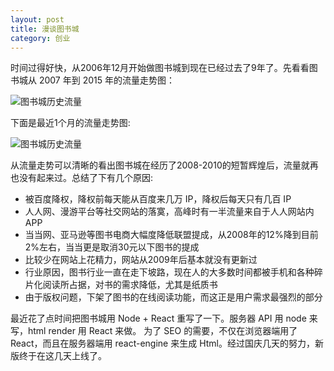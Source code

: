 ```yaml
---
layout: post
title: 漫谈图书城
category: 创业
---
```


时间过得好快，从2006年12月开始做图书城到现在已经过去了9年了。先看看图书城从 2007 年到 2015 年的流量走势图：

![图书城历史流量](http://yanxi-img.h5nodejs.com/yanxi.me/2015/10/1.png)

下面是最近1个月的流量走势图:

<!-- more -->

![图书城历史流量](http://yanxi-img.h5nodejs.com/yanxi.me/2015/10/3.png)

从流量走势可以清晰的看出图书城在经历了2008-2010的短暂辉煌后，流量就再也没有起来过。总结了下有几个原因:

* 被百度降权，降权前每天能从百度来几万 IP，降权后每天只有几百 IP
* 人人网、漫游平台等社交网站的落寞，高峰时有一半流量来自于人人网站内 APP
* 当当网、亚马逊等图书电商大幅度降低联盟提成，从2008年的12%降到目前2%左右，当当更是取消30元以下图书的提成
* 比较少在网站上花精力，网站从2009年后基本就没有更新过
* 行业原因，图书行业一直在走下坡路，现在人的大多数时间都被手机和各种碎片化阅读所占据，对书的需求降低，尤其是纸质书
* 由于版权问题，下架了图书的在线阅读功能，而这正是用户需求最强烈的部分

最近花了点时间把图书城用 Node + React 重写了一下。服务器 API 用 node 来写，html render 用 React 来做。
为了 SEO 的需要，不仅在浏览器端用了 React，而且在服务器端用 react-engine 来生成 Html。经过国庆几天的努力，新版终于在这几天上线了。
